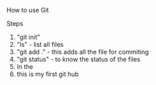 How to use Git

Steps


1. "git init" 
2. "ls" - list all files
3. "git add ." - this adds all the file for commiting
4. "git status" - to know the status of the files
5. In the 
6. this is my first git hub
